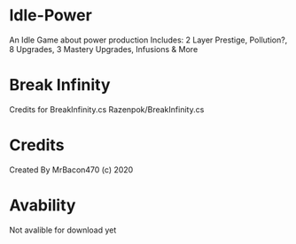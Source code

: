# Idle-Power
An Idle Game about power production
Includes: 2 Layer Prestige, Pollution?, 8 Upgrades, 3 Mastery Upgrades, Infusions & More
# Break Infinity
Credits for BreakInfinity.cs Razenpok/BreakInfinity.cs 
# Credits
Created By MrBacon470 (c) 2020 
# Avability
Not avalible for download yet
